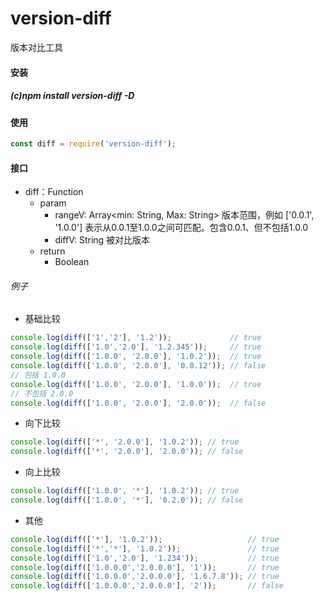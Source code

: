 # version-diff

版本对比工具

#### 安装

##### (c)npm install version-diff -D

#### 使用

```javascript
const diff = require('version-diff');
```
#### 接口

- diff：Function
    - param
        + rangeV: Array\<min: String, Max: String\> 版本范围，例如 ['0.0.1', '1.0.0'] 表示从0.0.1至1.0.0之间可匹配。包含0.0.1、但不包括1.0.0
        + diffV: String 被对比版本
    - return
        + Boolean

###### 例子

- 基础比较

```javascript
console.log(diff(['1','2'], '1.2'));             // true
console.log(diff(['1.0','2.0'], '1.2.345'));     // true
console.log(diff(['1.0.0', '2.0.0'], '1.0.2'));  // true
console.log(diff(['1.0.0', '2.0.0'], '0.0.12')); // false
// 包括 1.0.0
console.log(diff(['1.0.0', '2.0.0'], '1.0.0'));  // true
// 不包括 2.0.0
console.log(diff(['1.0.0', '2.0.0'], '2.0.0'));  // false
```

- 向下比较

```javascript
console.log(diff(['*', '2.0.0'], '1.0.2')); // true
console.log(diff(['*', '2.0.0'], '2.0.0')); // false
```

- 向上比较

```javascript
console.log(diff(['1.0.0', '*'], '1.0.2')); // true
console.log(diff(['1.0.0', '*'], '0.2.0')); // false
```

- 其他

```javascript
console.log(diff(['*'], '1.0.2'));                   // true
console.log(diff(['*','*'], '1.0.2'));               // true
console.log(diff(['1.0','2.0'], '1.234'));           // true
console.log(diff(['1.0.0.0','2.0.0.0'], '1'));       // true
console.log(diff(['1.0.0.0','2.0.0.0'], '1.6.7.8')); // true
console.log(diff(['1.0.0.0','2.0.0.0'], '2'));       // false
```
